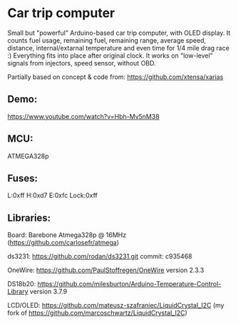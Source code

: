 # Car trip computer
Small but "powerful" Arduino-based car trip computer, with OLED display.
It counts fuel usage, remaining fuel, remaining range, average speed, distance, internal/extarnal temperature and even time for 1/4 mile drag race :)
Everything fits into place after original clock.
It works on "low-level" signals from injectors, speed sensor, without OBD.

Partially based on concept & code from: https://github.com/xtensa/xarias

## Demo:
https://www.youtube.com/watch?v=Hbh-Mv5nM38

##  MCU:
ATMEGA328p

## Fuses:
L:0xff H:0xd7 E:0xfc Lock:0xff

##  Libraries:
Board: Barebone Atmega328p @ 16MHz (https://github.com/carlosefr/atmega)

ds3231: https://github.com/rodan/ds3231.git commit: c935468

OneWire:  https://github.com/PaulStoffregen/OneWire version 2.3.3

DS18b20:  https://github.com/milesburton/Arduino-Temperature-Control-Library version 3.7.9

LCD/OLED: https://github.com/mateusz-szafraniec/LiquidCrystal_I2C (my fork of https://github.com/marcoschwartz/LiquidCrystal_I2C)
